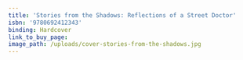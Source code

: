 ```yaml
---
title: 'Stories from the Shadows: Reflections of a Street Doctor'
isbn: '9780692412343'
binding: Hardcover
link_to_buy_page:
image_path: /uploads/cover-stories-from-the-shadows.jpg
---
```


